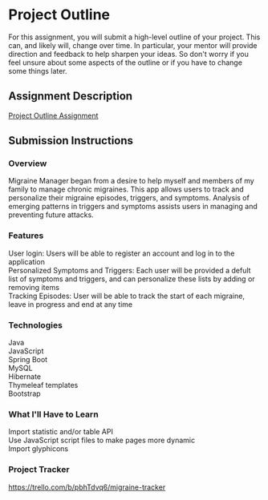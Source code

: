 # Project Outline
For this assignment, you will submit a high-level outline of your project. This can, and likely will, change over time. In particular, your mentor will provide direction and feedback to help sharpen your ideas. So don't worry if you feel unsure about some aspects of the outline or if you have to change some things later.

## Assignment Description
[Project Outline Assignment](https://education.launchcode.org/liftoff/modules/assignments/project-outline)

## Submission Instructions

### Overview
Migraine Manager began from a desire to help myself and members of my family to manage chronic migraines. This app allows users to track and personalize their migraine episodes, triggers, and symptoms. Analysis of emerging patterns in triggers and symptoms assists users in managing and preventing future attacks.
### Features
User login: Users will be able to register an account and log in to the application<br>
Personalized Symptoms and Triggers: Each user will be provided a defult list of symptoms and triggers, and can personalize these lists by adding or removing items<br>
Tracking Episodes: User will be able to track the start of each migraine, leave in progress and end at any time
### Technologies
Java<br>
JavaScript<br>
Spring Boot<br>
MySQL<br>
Hibernate<br>
Thymeleaf templates<br>
Bootstrap
### What I'll Have to Learn
Import statistic and/or table API<br>
Use JavaScript script files to make pages more dynamic<br>
Import glyphicons
### Project Tracker
https://trello.com/b/pbhTdvq6/migraine-tracker
